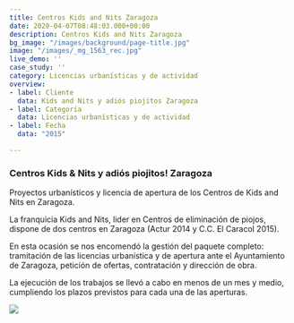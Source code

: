 ```yaml
---
title: Centros Kids and Nits Zaragoza
date: 2020-04-07T08:48:03.000+00:00
description: Centros Kids and Nits Zaragoza
bg_image: "/images/background/page-title.jpg"
image: "/images/_mg_1563_rec.jpg"
live_demo: ''
case_study: ''
category: Licencias urbanísticas y de actividad
overview:
- label: Cliente
  data: Kids and Nits y adiós piojitos Zaragoza
- label: Categoría
  data: Licencias urbanísticas y de actividad
- label: Fecha
  data: "2015"

---
```

### Centros Kids & Nits y adiós piojitos! Zaragoza

Proyectos urbanísticos y licencia de apertura de los Centros de Kids and Nits en Zaragoza.

La franquicia Kids and Nits, lider en Centros de eliminación de piojos, dispone de dos centros en Zaragoza (Actur 2014 y C.C. El Caracol 2015).

En esta ocasión se nos encomendó la gestión del paquete completo: tramitación de las licencias urbanística y de apertura ante el Ayuntamiento de Zaragoza, petición de ofertas, contratación y dirección de obra.

La ejecución de los trabajos se llevó a cabo en menos de un mes y medio, cumpliendo los plazos previstos para cada una de las aperturas.

![](/images/KN_2.jpg)